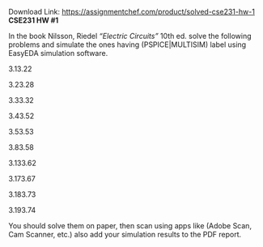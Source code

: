 Download Link: https://assignmentchef.com/product/solved-cse231-hw-1
<br>
<strong>CSE231 HW #1</strong>

In the book Nilsson, Riedel <em>“Electric Circuits”</em> 10th ed.  solve the following problems and simulate the ones having PSPICE|MULTISIM label using EasyEDA simulation software.

3.13.22

3.23.28

3.33.32

3.43.52

3.53.53

3.83.58

3.133.62

3.173.67

3.183.73

3.193.74

You should solve them on paper, then scan using apps like Adobe Scan, Cam Scanner, etc.) also add your simulation results to the PDF report.